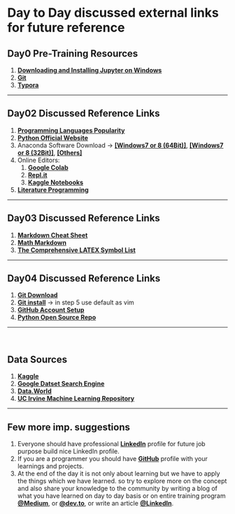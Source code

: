 # Day to Day discussed external links for future reference

## Day0 Pre-Training Resources

1. **[Downloading and Installing Jupyter on Windows](https://medium.com/@anilkumarteegala/getting-started-with-anaconda-and-jupyter-notebook-on-windows-68e68a2a3bbb)**
2. **[Git](https://git-scm.com/downloads)**
3. **[Typora](http://typora.io/)**

---------------

## Day02 Discussed Reference Links

1.  **[Programming Languages Popularity](https://pypl.github.io/PYPL.html)**
2.  **[Python Official Website](https://www.python.org/)**
3.  Anaconda Software Download → **[[Windows7 or 8 (64Bit)]](https://repo.anaconda.com/archive/Anaconda3-2019.10-Windows-x86_64.exe)**, **[[Windows7 or 8 (32Bit)]](https://repo.anaconda.com/archive/Anaconda3-2019.10-Windows-x86.exe)**, **[[Others]](https://www.anaconda.com/products/individual#Downloads)**
4. Online Editors:
    1. **[Google Colab](https://colab.research.google.com/)**
    2. **[Repl.it](https://replit.com/)**
    3. **[Kaggle Notebooks](https://www.kaggle.com/code)**
5.  **[Literature Programming](http://literateprogramming.com/knuthweb.pdf)**

-----------------

## Day03 Discussed Reference Links

1. **[Markdown Cheat Sheet](https://sqlbak.com/blog/wp-content/uploads/2020/12/Jupyter-Notebook-Markdown-Cheatsheet2.pdf)**
2. **[Math Markdown](http://joshua.smcvt.edu/undergradmath/undergradmath.pdf)**
3. **[The Comprehensive LATEX Symbol List](http://tug.ctan.org/info/symbols/comprehensive/symbols-a4.pdf)**
--------------

## Day04 Discussed Reference Links

1. **[Git Download](https://git-scm.com/downloads)**
2. **[Git install](https://anilkumarteegala.github.io/Git-Local-Environment-Setup-%5BWindows%5D)** → in step 5 use default as vim
3. **[GitHub Account Setup](https://anilkumarteegala.github.io/GitHub_Account_Setup)**
4. **[Python Open Source Repo](https://github.com/python/cpython/tree/main)**

-----------------------

<br>

## Data Sources
1. **[Kaggle](https://www.kaggle.com/datasets)**
2. **[Google Datset Search Engine](https://datasetsearch.research.google.com/)**
3. **[Data.World](https://data.world/)**
4. **[UC Irvine Machine Learning Repository](https://archive.ics.uci.edu/ml/index.php)**
----------------

## Few more imp. suggestions
1. Everyone should have professional [**LinkedIn**](https://www.linkedin.com/) profile for future job purpose build nice LinkedIn profile.
2. If you are a programmer you should have [**GitHub**](github.com) profile with your learnings and projects.
3. At the end of the day it is not only about learning but we have to apply the things which we have learned. so try to explore more on the concept and also share your knowledge to the community by writing a blog of what you have learned on day to day basis or on entire training program [**@Medium**](https://medium.com/), or [**@dev.to**](https://dev.to/new), or write an article [**@LinkedIn**](https://www.linkedin.com/post/new/).

